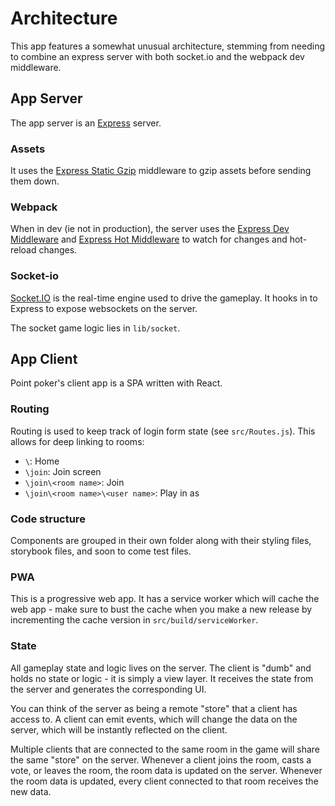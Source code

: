 # Architecture

This app features a somewhat unusual architecture, stemming from needing to combine an express server with both socket.io and the webpack dev middleware.

## App Server

The app server is an [Express](https://expressjs.com/) server.

### Assets

It uses the [Express Static Gzip](https://github.com/tkoenig89/express-static-gzip) middleware to gzip assets before sending them down.

### Webpack

When in dev (ie not in production), the server uses the [Express Dev Middleware](https://github.com/webpack/webpack-dev-middleware) and [Express Hot Middleware](https://github.com/glenjamin/webpack-hot-middleware) to watch for changes and hot-reload changes.

### Socket-io

[Socket.IO](https://socket.io/) is the real-time engine used to drive the gameplay. It hooks in to Express to expose websockets on the server.

The socket game logic lies in `lib/socket`.

## App Client

Point poker's client app is a SPA written with React.

### Routing

Routing is used to keep track of login form state (see `src/Routes.js`). This allows for deep linking to rooms:

*  `\`: Home
*  `\join`: Join screen
*  `\join\<room name>`: Join <room name>
*  `\join\<room name>\<user name>`: Play in <room name> as <user name>

### Code structure

Components are grouped in their own folder along with their styling files, storybook files, and soon to come test files.

### PWA

This is a progressive web app. It has a service worker which will cache the web app - make sure to bust the cache when you make a new release by incrementing the cache version in `src/build/serviceWorker`.

### State

All gameplay state and logic lives on the server. The client is "dumb" and holds no state or logic - it is simply a view layer. It receives the state from the server and generates the corresponding UI.

You can think of the server as being a remote "store" that a client has access to. A client can emit events, which will change the data on the server, which will be instantly reflected on the client.

Multiple clients that are connected to the same room in the game will share the same "store" on the server. Whenever a client joins the room, casts a vote, or leaves the room, the room data is updated on the server. Whenever the room data is updated, every client connected to that room receives the new data.
